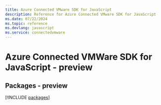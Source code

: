 ```yaml
---
title: Azure Connected VMware SDK for JavaScript
description: Reference for Azure Connected VMware SDK for JavaScript
ms.date: 07/22/2024
ms.topic: reference
ms.devlang: javascript
ms.service: connectedvmware
---
```

# Azure Connected VMWare SDK for JavaScript - preview
## Packages - preview
[!INCLUDE [packages](connected-vmware-index.md)]